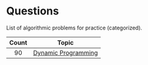 # Questions

List of algorithmic problems for practice (categorized).

| Count | Topic |
| :---: | ----------- |
| 90 | [Dynamic Programming](dynamic-programming.md) |

